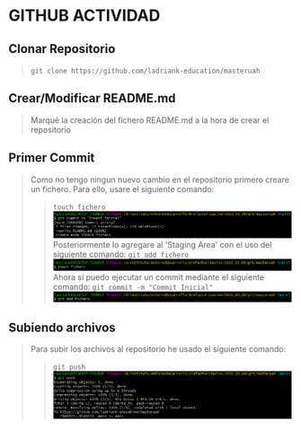 # GITHUB ACTIVIDAD
## Clonar Repositorio
>`git clone https://github.com/ladriank-education/masteruah`
## Crear/Modificar README.md
> Marqué la creación del fichero README.md a la hora de crear el repositorio
## Primer Commit
> Como no tengo ningun nuevo cambio en el repositorio primero creare un fichero.
> Para ello, usare el siguiente comando:
>>`touch fichero`
![imagen](.img/1.png)
> Posteriormente lo agregare al 'Staging Area' con el uso del siguiente comando:
>>`git add fichero`
![imagen](.img/2.png)
> Ahora si puedo ejecutar un commit mediante el siguiente comando:
>>`git commit -m "Commit Inicial"`
![imagen](.img/3.png)
## Subiendo archivos
> Para subir los archivos al repositorio he usado el siguiente comando:
>>`git push`
![imagen](.img/4.png)
